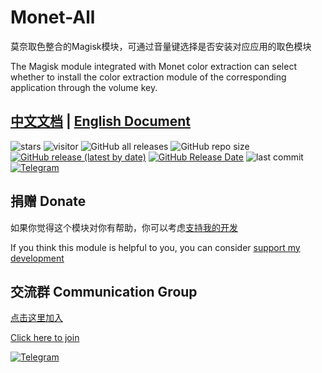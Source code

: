 # Monet-All

莫奈取色整合的Magisk模块，可通过音量键选择是否安装对应应用的取色模块

The Magisk module integrated with Monet color extraction can select whether to install the color extraction module of the corresponding application through the volume key.

## [中文文档](https://monet.jerryz.com.cn/) | [English Document](https://monet.jerryz.com.cn/en)

![stars](https://img.shields.io/github/stars/YangguangZhou/Monet-All?style=flat)
![visitor](https://visitor-badge.laobi.icu/badge?page_id=Monet-All)
![GitHub all releases](https://img.shields.io/github/downloads/YangguangZhou/Monet-All/total)
![GitHub repo size](https://img.shields.io/github/repo-size/YangguangZhou/Monet-All)
[![GitHub release (latest by date)](https://img.shields.io/github/v/release/YangguangZhou/Monet-All)](https://github.com/YangguangZhou/Monet-All/releases)
[![GitHub Release Date](https://img.shields.io/github/release-date/YangguangZhou/Monet-All)](https://github.com/YangguangZhou/Monet-All/releases)
![last commit](https://img.shields.io/github/last-commit/YangguangZhou/Monet-All?style=flat)
[![Telegram](https://img.shields.io/badge/dynamic/json?&label=Monet_All&logo=telegram&query=%24.data.totalSubs&url=https%3A%2F%2Fapi.spencerwoo.com%2Fsubstats%2F%3Fsource%3Dtelegram%26queryKey%3Dmonet_all)](https://monet.jerryz.com.cn/group)

## 捐赠 Donate

如果你觉得这个模块对你有帮助，你可以考虑[支持我的开发](https://pay.jerryz.com.cn/)

If you think this module is helpful to you, you can consider [support my development](https://pay.jerryz.com.cn/)

## 交流群 Communication Group
[点击这里加入](https://monet.jerryz.com.cn/group)

[Click here to join](https://monet.jerryz.com.cn/group)

[![Telegram](https://img.shields.io/badge/Telegram-Monet__All-informational?logo=telegram)](https://monet.jerryz.com.cn/group)
